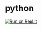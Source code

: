 # python
[![Run on Repl.it](https://repl.it/badge/github/iamjatinnanda/python)](https://repl.it/github/iamjatinnanda/python)

